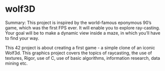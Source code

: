 # wolf3D

<h>Summary: This project is inspired by the world-famous eponymous 90’s game, which was the first FPS ever. It will enable you to explore ray-casting. Your goal will be to make a dynamic view inside a maze, in which you’ll have to find your way.</h>

This 42 project is about creating a first game - a simple clone of an iconic Wolf3d. This graphics project covers the topics of raycasting, the use of textures, Rigor, use of C, use of basic algorithms, information research, data mining etc. 
